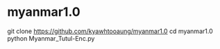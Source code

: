 # myanmar1.0
git clone https://github.com/kyawhtooaung/myanmar1.0
cd myanmar1.0
python Myanmar_Tutul-Enc.py
